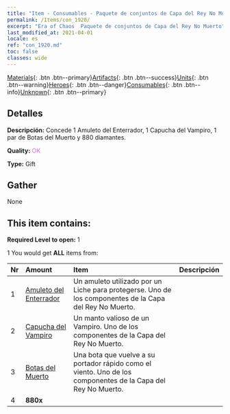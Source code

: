 ```yaml
---
title: "Item - Consumables - Paquete de conjuntos de Capa del Rey No Muerto"
permalink: /Items/con_1920/
excerpt: "Era of Chaos  Paquete de conjuntos de Capa del Rey No Muerto"
last_modified_at: 2021-04-01
locale: es
ref: "con_1920.md"
toc: false
classes: wide
---
```

 [Materials](/es/Items/){: .btn .btn--primary}[Artifacts](/es/Items/Artifacts/){: .btn .btn--success}[Units](/es/Items/Units/){: .btn .btn--warning}[Heroes](/es/Items/Heroes/){: .btn .btn--danger}[Consumables](/es/Items/Consumables/){: .btn .btn--info}[Unknown](/es/Items/Unknown/){: .btn .btn--primary}

## Detalles
 **Descripción:** Concede 1 Amuleto del Enterrador, 1 Capucha del Vampiro, 1 par de Botas del Muerto y 880 diamantes.

 **Quality:** <span style="color: #DA70D6">OK</span>

 **Type:** Gift

## Gather

  None

## This item contains:

 **Required Level to open:** 1

 1 You would get **ALL** items  from:

  | Nr | Amount |     Item    | Descripción |
  |:---|:-------|:------------|:-----------:|
  | 1 | [Amuleto del Enterrador](/es/Items/art_129/) | Un amuleto utilizado por un Liche para protegerse. Uno de los componentes de la Capa del Rey No Muerto. | 
  | 2 | [Capucha del Vampiro](/es/Items/art_130/) | Un manto valioso de un Vampiro. Uno de los componentes de la Capa del Rey No Muerto. | 
  | 3 | [Botas del Muerto](/es/Items/art_131/) | Una bota que vuelve a su portador rápido como el viento. Uno de los componentes de la Capa del Rey No Muerto. | 
  | 4 |  **880x** | <i class="fas fa-gem"/> |  | 
